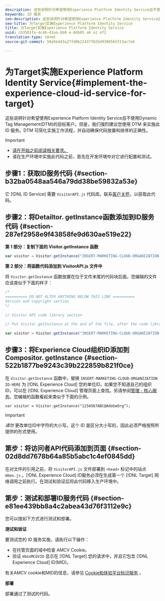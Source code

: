 ```yaml
---
description: 这些说明针对希望使用Experience Platform Identity Service且不使用Dynamic Tag Management(DTM)的目标客户。但是，我们强烈建议您使用 DTM 来实施此 ID 服务。DTM 可简化实施工作流程，并自动确保代码放置和排序的正确性。
keywords: ID 服务
seo-description: 这些说明针对希望使用Experience Platform Identity Service且不使用Dynamic Tag Management(DTM)的目标客户。但是，我们强烈建议您使用 DTM 来实施此 ID 服务。DTM 可简化实施工作流程，并自动确保代码放置和排序的正确性。
seo-title: 为Target实施Experience Platform Identity Service
title: 为Target实施Experience Platform Identity Service
uuid: cb3581fa-4c4b-43aa-bb8 e-8db85 a6 a1 ef2
translation-type: tm+mt
source-git-commit: 50a5b4d3a27fd8b21437f02bd9390565f23ac7e6

---
```



# 为Target实施Experience Platform Identity Service{#implement-the-experience-cloud-id-service-for-target}

这些说明针对希望使用Experience Platform Identity Service且不使用Dynamic Tag Management(DTM)的目标客户。但是，我们强烈建议您使用 DTM 来实施此 ID 服务。DTM 可简化实施工作流程，并自动确保代码放置和排序的正确性。

>[!IMPORTANT]
>
>* [请在开始之前阅读相关要求。](../reference/requirements.md)
>* 请在生产环境中实施此代码之前，首先在开发环境中对它进行配置和测试。
>



## 步骤1：获取ID服务代码 {#section-b32ba0548aa546a79dd38be59832a53e}

它 [!DNL ID Service] 需要 `VisitorAPI.js` 代码库。联系[客户关怀](https://helpx.adobe.com/marketing-cloud/contact-support.html)，以获取此代码。

## 步骤2：将Detailtor. getInstance函数添加到ID服务代码 {#section-287ef2958e9f43858fe9d630ae519e22}

**第 1 部分：复制下面的 Visitor.getInstance 函数**

```js
var visitor = Visitor.getInstance("INSERT-MARKETING-CLOUD-ORGANIZATION ID-HERE"); 
```

**第 2 部分：将函数代码添加到 VisitorAPI.js 文件中**

将 `Visitor.getInstance` 函数放置在位于文件末尾的代码块后面。您编辑的文件应该类似于下面的样子：

```js
/* 
========== DO NOT ALTER ANYTHING BELOW THIS LINE ========== 
Version and copyright section 
*/ 
 
// Visitor API code library section 
 
// Put Visitor.getInstance at the end of the file, after the code library 
 
var visitor = Visitor.getInstance("INSERT-MARKETING-CLOUD-ORGANIZATION ID-HERE");
```

## 步骤3：将Experience Cloud组织ID添加到Compositor. getInstance {#section-522b1877be9243c39b222859b821f0ce}

在 `Visitor.getInstance` 函数中，替换 `INSERT-MARKETING-CLOUD-ORGANIZATION ID-HERE` 为 [!DNL Experience Cloud] 您的单位ID。如果您不知道自己的组织 ID，可以在 [!DNL Experience Cloud] 管理页面上查找。另请参阅[管理 - 核心服务](https://marketing.adobe.com/resources/help/en_US/mcloud/admin_getting_started.html)。您编辑的函数看起来类似于下面的示例。

`var visitor = Visitor.getInstance("1234567ABC@AdobeOrg");`

>[!IMPORTANT]
>
>*请勿* 更改单位ID中字符的大小写。这个 ID 是区分大小写的，因此必须严格按照所提供的形式使用。

## 第步：将访问者API代码添加到页面 {#section-02d8dd7678b64a85b5abc1c4ef0845dd}

在对文件的引用之前，将 `VisitorAPI.js` 文件部署到 `<head>` 标记中的站点 `mbox.js` 。[!DNL Experience Cloud] ID服务必须在生成第一个 [!DNL Target] 网络调用之前执行。在测试和验证后将此代码移入生产环境中。

## 第步：测试和部署ID服务代码 {#section-e81ee439bb8a4c2abea43d76f3112e9c}

您可以按如下方式进行测试和部署。

**测试和验证**

要测试您的 ID 服务实施，请执行以下操作：

* 在托管页面的域中检查 AMCV Cookie。
* 验证 `mboxMCGVID` 显示在 [!DNL Target] 您的请求中，并且它包含 [!DNL Experience Cloud] ID(MID)。

有关AMCV cookie和MID的信息，请参见 [Cookie和体验平台标识服务](../introduction/cookies.md) 。

**部署**

部署通过了测试的代码。

